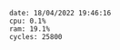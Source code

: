 

                date: 18/04/2022 19:46:16
                cpu: 0.1%
                ram: 19.1%
                cycles: 25800

                         